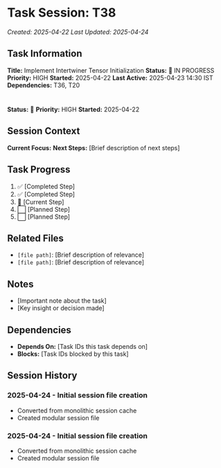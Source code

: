 # Task Session: T38
*Created: 2025-04-22*
*Last Updated: 2025-04-24*

## Task Information
**Title:** Implement Intertwiner Tensor Initialization
**Status:** 🔄 IN PROGRESS
**Priority:** HIGH
**Started:** 2025-04-22
**Last Active:** 2025-04-23 14:30 IST
**Dependencies:** T36, T20

#
**Status:** 🔄
**Priority:** HIGH
**Started:** 2025-04-22

## Session Context
**Current Focus:** 
**Next Steps:** [Brief description of next steps]

## Task Progress
1. ✅ [Completed Step]
2. ✅ [Completed Step]
3. 🔄 [Current Step]
4. ⬜ [Planned Step]
5. ⬜ [Planned Step]

## Related Files
- `[file path]`: [Brief description of relevance]
- `[file path]`: [Brief description of relevance]

## Notes
- [Important note about the task]
- [Key insight or decision made]

## Dependencies
- **Depends On:** [Task IDs this task depends on]
- **Blocks:** [Task IDs blocked by this task]

## Session History
### 2025-04-24 - Initial session file creation
- Converted from monolithic session cache
- Created modular session file

### 2025-04-24 - Initial session file creation
- Converted from monolithic session cache
- Created modular session file